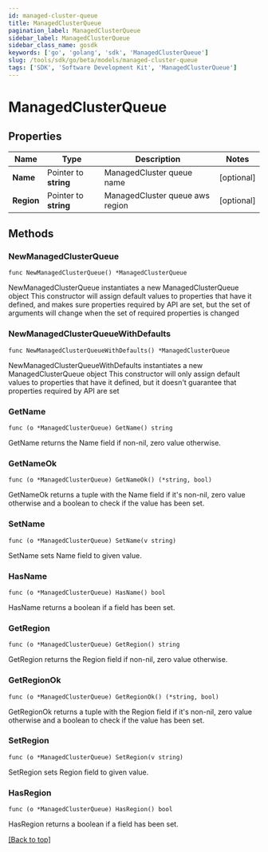 ```yaml
---
id: managed-cluster-queue
title: ManagedClusterQueue
pagination_label: ManagedClusterQueue
sidebar_label: ManagedClusterQueue
sidebar_class_name: gosdk
keywords: ['go', 'golang', 'sdk', 'ManagedClusterQueue'] 
slug: /tools/sdk/go/beta/models/managed-cluster-queue
tags: ['SDK', 'Software Development Kit', 'ManagedClusterQueue']
---
```


# ManagedClusterQueue

## Properties

Name | Type | Description | Notes
------------ | ------------- | ------------- | -------------
**Name** | Pointer to **string** | ManagedCluster queue name | [optional] 
**Region** | Pointer to **string** | ManagedCluster queue aws region | [optional] 

## Methods

### NewManagedClusterQueue

`func NewManagedClusterQueue() *ManagedClusterQueue`

NewManagedClusterQueue instantiates a new ManagedClusterQueue object
This constructor will assign default values to properties that have it defined,
and makes sure properties required by API are set, but the set of arguments
will change when the set of required properties is changed

### NewManagedClusterQueueWithDefaults

`func NewManagedClusterQueueWithDefaults() *ManagedClusterQueue`

NewManagedClusterQueueWithDefaults instantiates a new ManagedClusterQueue object
This constructor will only assign default values to properties that have it defined,
but it doesn't guarantee that properties required by API are set

### GetName

`func (o *ManagedClusterQueue) GetName() string`

GetName returns the Name field if non-nil, zero value otherwise.

### GetNameOk

`func (o *ManagedClusterQueue) GetNameOk() (*string, bool)`

GetNameOk returns a tuple with the Name field if it's non-nil, zero value otherwise
and a boolean to check if the value has been set.

### SetName

`func (o *ManagedClusterQueue) SetName(v string)`

SetName sets Name field to given value.

### HasName

`func (o *ManagedClusterQueue) HasName() bool`

HasName returns a boolean if a field has been set.

### GetRegion

`func (o *ManagedClusterQueue) GetRegion() string`

GetRegion returns the Region field if non-nil, zero value otherwise.

### GetRegionOk

`func (o *ManagedClusterQueue) GetRegionOk() (*string, bool)`

GetRegionOk returns a tuple with the Region field if it's non-nil, zero value otherwise
and a boolean to check if the value has been set.

### SetRegion

`func (o *ManagedClusterQueue) SetRegion(v string)`

SetRegion sets Region field to given value.

### HasRegion

`func (o *ManagedClusterQueue) HasRegion() bool`

HasRegion returns a boolean if a field has been set.


[[Back to top]](#) 


